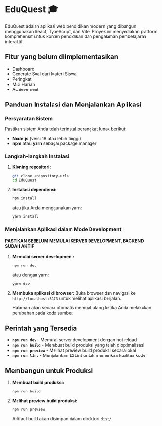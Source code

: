 # EduQuest 🎓

EduQuest adalah aplikasi web pendidikan modern yang dibangun menggunakan React, TypeScript, dan Vite. Proyek ini menyediakan platform komprehensif untuk konten pendidikan dan pengalaman pembelajaran interaktif.

## Fitur yang belum diimplementasikan
- Dashboard
- Generate Soal dari Materi Siswa
- Peringkat
- Misi Harian
- Achievement

## Panduan Instalasi dan Menjalankan Aplikasi

### Persyaratan Sistem

Pastikan sistem Anda telah terinstal perangkat lunak berikut:
- **Node.js** (versi 18 atau lebih tinggi)
- **npm** atau **yarn** sebagai package manager

### Langkah-langkah Instalasi

1. **Kloning repositori:**
   ```bash
   git clone <repository-url>
   cd EduQuest
   ```

2. **Instalasi dependensi:**
   ```bash
   npm install
   ```
   atau jika Anda menggunakan yarn:
   ```bash
   yarn install
   ```

### Menjalankan Aplikasi dalam Mode Development

#### PASTIKAN SEBELUM MEMULAI SERVER DEVELOPMENT, BACKEND SUDAH AKTIF

1. **Memulai server development:**
   ```bash
   npm run dev
   ```
   atau dengan yarn:
   ```bash
   yarn dev
   ```

2. **Membuka aplikasi di browser:**
   Buka browser dan navigasi ke `http://localhost:5173` untuk melihat aplikasi berjalan.
   
   Halaman akan secara otomatis memuat ulang ketika Anda melakukan perubahan pada kode sumber.

## Perintah yang Tersedia

- **`npm run dev`** - Memulai server development dengan hot reload
- **`npm run build`** - Membuat build produksi yang telah dioptimalisasi
- **`npm run preview`** - Melihat preview build produksi secara lokal
- **`npm run lint`** - Menjalankan ESLint untuk memeriksa kualitas kode

## Membangun untuk Produksi

1. **Membuat build produksi:**
   ```bash
   npm run build
   ```

2. **Melihat preview build produksi:**
   ```bash
   npm run preview
   ```

   Artifact build akan disimpan dalam direktori `dist/`.
